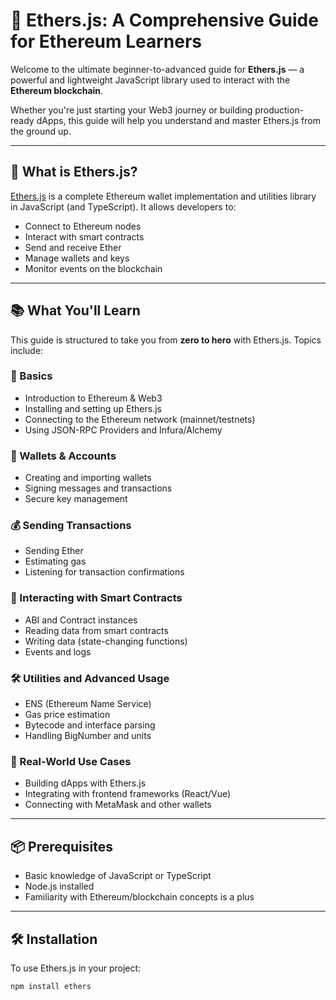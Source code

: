 # 📘 Ethers.js: A Comprehensive Guide for Ethereum Learners

Welcome to the ultimate beginner-to-advanced guide for **Ethers.js** — a powerful and lightweight JavaScript library used to interact with the **Ethereum blockchain**.

Whether you're just starting your Web3 journey or building production-ready dApps, this guide will help you understand and master Ethers.js from the ground up.

---

## 🚀 What is Ethers.js?

[Ethers.js](https://docs.ethers.io/) is a complete Ethereum wallet implementation and utilities library in JavaScript (and TypeScript). It allows developers to:

- Connect to Ethereum nodes
- Interact with smart contracts
- Send and receive Ether
- Manage wallets and keys
- Monitor events on the blockchain

---

## 📚 What You'll Learn

This guide is structured to take you from **zero to hero** with Ethers.js. Topics include:

### 🧠 Basics
- Introduction to Ethereum & Web3
- Installing and setting up Ethers.js
- Connecting to the Ethereum network (mainnet/testnets)
- Using JSON-RPC Providers and Infura/Alchemy

### 🔐 Wallets & Accounts
- Creating and importing wallets
- Signing messages and transactions
- Secure key management

### 💰 Sending Transactions
- Sending Ether
- Estimating gas
- Listening for transaction confirmations

### 📜 Interacting with Smart Contracts
- ABI and Contract instances
- Reading data from smart contracts
- Writing data (state-changing functions)
- Events and logs

### 🛠 Utilities and Advanced Usage
- ENS (Ethereum Name Service)
- Gas price estimation
- Bytecode and interface parsing
- Handling BigNumber and units

### 🔗 Real-World Use Cases
- Building dApps with Ethers.js
- Integrating with frontend frameworks (React/Vue)
- Connecting with MetaMask and other wallets

---

## 📦 Prerequisites

- Basic knowledge of JavaScript or TypeScript
- Node.js installed
- Familiarity with Ethereum/blockchain concepts is a plus

---

## 🛠 Installation

To use Ethers.js in your project:

```bash
npm install ethers

